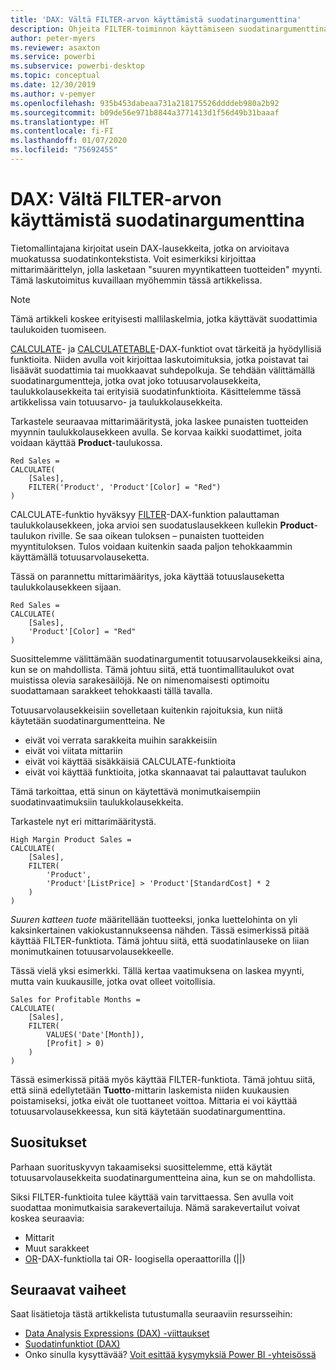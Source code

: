 ```yaml
---
title: 'DAX: Vältä FILTER-arvon käyttämistä suodatinargumenttina'
description: Ohjeita FILTER-toiminnon käyttämiseen suodatinargumenttina.
author: peter-myers
ms.reviewer: asaxton
ms.service: powerbi
ms.subservice: powerbi-desktop
ms.topic: conceptual
ms.date: 12/30/2019
ms.author: v-pemyer
ms.openlocfilehash: 935b453dabeaa731a218175526ddddeb980a2b92
ms.sourcegitcommit: b09de56e971b8844a3771413d1f56d49b31baaaf
ms.translationtype: HT
ms.contentlocale: fi-FI
ms.lasthandoff: 01/07/2020
ms.locfileid: "75692455"
---
```

# <a name="dax-avoid-using-filter-as-a-filter-argument"></a>DAX: Vältä FILTER-arvon käyttämistä suodatinargumenttina

Tietomallintajana kirjoitat usein DAX-lausekkeita, jotka on arvioitava muokatussa suodatinkontekstista. Voit esimerkiksi kirjoittaa mittarimäärittelyn, jolla lasketaan "suuren myyntikatteen tuotteiden" myynti. Tämä laskutoimitus kuvaillaan myöhemmin tässä artikkelissa.

> [!NOTE]
> Tämä artikkeli koskee erityisesti mallilaskelmia, jotka käyttävät suodattimia taulukoiden tuomiseen.

[CALCULATE](/dax/calculate-function-dax)- ja [CALCULATETABLE](/dax/calculatetable-function-dax)-DAX-funktiot ovat tärkeitä ja hyödyllisiä funktioita. Niiden avulla voit kirjoittaa laskutoimituksia, jotka poistavat tai lisäävät suodattimia tai muokkaavat suhdepolkuja. Se tehdään välittämällä suodatinargumentteja, jotka ovat joko totuusarvolausekkeita, taulukkolausekkeita tai erityisiä suodatinfunktioita. Käsittelemme tässä artikkelissa vain totuusarvo- ja taulukkolausekkeita.

Tarkastele seuraavaa mittarimääritystä, joka laskee punaisten tuotteiden myynnin taulukkolausekkeen avulla. Se korvaa kaikki suodattimet, joita voidaan käyttää **Product**-taulukossa.

```dax
Red Sales =
CALCULATE(
    [Sales],
    FILTER('Product', 'Product'[Color] = "Red")
)
```

CALCULATE-funktio hyväksyy [FILTER](/dax/filter-function-dax)-DAX-funktion palauttaman taulukkolausekkeen, joka arvioi sen suodatuslausekkeen kullekin **Product**-taulukon riville. Se saa oikean tuloksen – punaisten tuotteiden myyntituloksen. Tulos voidaan kuitenkin saada paljon tehokkaammin käyttämällä totuusarvolauseketta.

Tässä on parannettu mittarimääritys, joka käyttää totuuslauseketta taulukkolausekkeen sijaan.

```dax
Red Sales =
CALCULATE(
    [Sales],
    'Product'[Color] = "Red"
)
```

Suosittelemme välittämään suodatinargumentit totuusarvolausekkeiksi aina, kun se on mahdollista. Tämä johtuu siitä, että tuontimallitaulukot ovat muistissa olevia sarakesäilöjä. Ne on nimenomaisesti optimoitu suodattamaan sarakkeet tehokkaasti tällä tavalla.

Totuusarvolausekkeisiin sovelletaan kuitenkin rajoituksia, kun niitä käytetään suodatinargumentteina. Ne

- eivät voi verrata sarakkeita muihin sarakkeisiin
- eivät voi viitata mittariin
- eivät voi käyttää sisäkkäisiä CALCULATE-funktioita
- eivät voi käyttää funktioita, jotka skannaavat tai palauttavat taulukon

Tämä tarkoittaa, että sinun on käytettävä monimutkaisempiin suodatinvaatimuksiin taulukkolausekkeita.

Tarkastele nyt eri mittarimääritystä.

```dax
High Margin Product Sales =
CALCULATE(
    [Sales],
    FILTER(
        'Product',
        'Product'[ListPrice] > 'Product'[StandardCost] * 2
    )
)
```

_Suuren katteen tuote_ määritellään tuotteeksi, jonka luettelohinta on yli kaksinkertainen vakiokustannukseensa nähden. Tässä esimerkissä pitää käyttää FILTER-funktiota. Tämä johtuu siitä, että suodatinlauseke on liian monimutkainen totuusarvolausekkeelle.

Tässä vielä yksi esimerkki. Tällä kertaa vaatimuksena on laskea myynti, mutta vain kuukausille, jotka ovat olleet voitollisia.

```dax
Sales for Profitable Months =
CALCULATE(
    [Sales],
    FILTER(
        VALUES('Date'[Month]),
        [Profit] > 0)
    )
)
```

Tässä esimerkissä pitää myös käyttää FILTER-funktiota. Tämä johtuu siitä, että siinä edellytetään **Tuotto**-mittarin laskemista niiden kuukausien poistamiseksi, jotka eivät ole tuottaneet voittoa. Mittaria ei voi käyttää totuusarvolausekkeessa, kun sitä käytetään suodatinargumenttina.

## <a name="recommendations"></a>Suositukset

Parhaan suorituskyvyn takaamiseksi suosittelemme, että käytät totuusarvolausekkeita suodatinargumentteina aina, kun se on mahdollista.

Siksi FILTER-funktioita tulee käyttää vain tarvittaessa. Sen avulla voit suodattaa monimutkaisia sarakevertailuja. Nämä sarakevertailut voivat koskea seuraavia:

- Mittarit
- Muut sarakkeet
- [OR](/dax/or-function-dax)-DAX-funktiolla tai OR- loogisella operaattorilla (||)

## <a name="next-steps"></a>Seuraavat vaiheet

Saat lisätietoja tästä artikkelista tutustumalla seuraaviin resursseihin:

- [Data Analysis Expressions (DAX) -viittaukset](/dax/)
- [Suodatinfunktiot (DAX)](/dax/filter-function-dax)
- Onko sinulla kysyttävää? [Voit esittää kysymyksiä Power BI -yhteisössä](https://community.powerbi.com/)
